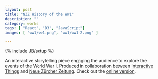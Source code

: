 ```yaml
---
layout: post
title: "NZZ History of the WW1"
description: ""
category: works
tags: [ "React", "D3", "JavaScript"]
images: [ "ww1/ww1.png", "ww1/ww1-2.png" ]

---
```

{% include JB/setup %}

An interactive storytelling piece engaging the audience to explore the events of the World War I. Produced in collaboration between
<a href="http://interactivethings.com" target="_blank">Interactive Things</a> and <a href="http://www.nzz.ch" target="_blank">Neue Zürcher Zeitung</a>.
Check out the <a target="_blank" href="http://www.nzz.ch/aktuell/startseite/weltenbrand-chronik-des-ersten-weltkriegs-1.18331813">online version</a>.